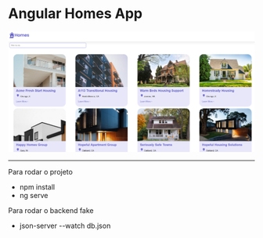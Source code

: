 # Angular Homes App

![alt text](image.png)

---

Para rodar o projeto

- npm install
- ng serve

Para rodar o backend fake

- json-server --watch db.json
